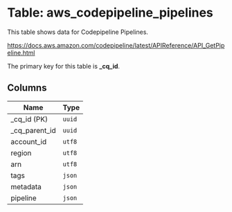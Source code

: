# Table: aws_codepipeline_pipelines

This table shows data for Codepipeline Pipelines.

https://docs.aws.amazon.com/codepipeline/latest/APIReference/API_GetPipeline.html

The primary key for this table is **_cq_id**.

## Columns

| Name          | Type          |
| ------------- | ------------- |
|_cq_id (PK)|`uuid`|
|_cq_parent_id|`uuid`|
|account_id|`utf8`|
|region|`utf8`|
|arn|`utf8`|
|tags|`json`|
|metadata|`json`|
|pipeline|`json`|